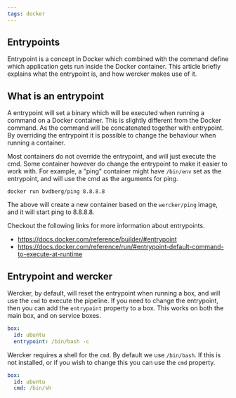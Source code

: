 ```yaml
---
tags: docker
---
```


## Entrypoints

Entrypoint is a concept in Docker which combined with the command define which
application gets run inside the Docker container. This article briefly explains
what the entrypoint is, and how wercker makes use of it.

## What is an entrypoint

A entrypoint will set a binary which will be executed when running a command on
a Docker container. This is slightly different from the Docker command. As the
command will be concatenated together with entrypoint. By overriding the
entrypoint it is possible to change the behaviour when running a container.

Most containers do not override the entrypoint, and will just execute the
cmd. Some container however do change the entrypoint to make it easier to work
with. For example, a "ping" container might have `/bin/env` set as the
entrypoint, and will use the cmd as the arguments for ping.

```no-highlight
docker run bvdberg/ping 8.8.8.8
```

The above will create a new container based on the `wercker/ping` image, and it
will start ping to 8.8.8.8.

Checkout the following links for more information about entrypoints.

- https://docs.docker.com/reference/builder/#entrypoint
- https://docs.docker.com/reference/run/#entrypoint-default-command-to-execute-at-runtime

## Entrypoint and wercker

Wercker, by default, will reset the entrypoint when running a box, and will use
the `cmd` to execute the pipeline. If you need to change the entrypoint, then
you can add the `entrypoint` property to a box. This works on both the main box,
and on service boxes.

```yaml
box:
  id: ubuntu
  entrypoint: /bin/bash -c
```

Wercker requires a shell for the `cmd`. By default we use `/bin/bash`. If this
is not installed, or if you wish to change this you can use the `cmd` property.

```yaml
box:
  id: ubuntu
  cmd: /bin/sh
```
